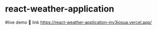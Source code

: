 ﻿# react-weather-application
#live demo 🔗 link
https://react-weather-application-iny3josua.vercel.app/
